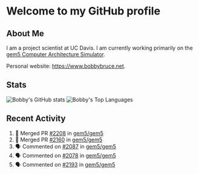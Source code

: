 # Welcome to my GitHub profile

## About Me

I am a project scientist at UC Davis. I am currently working primarily on the [gem5 Computer Architecture Simulator](https://github.com/gem5).

Personal website: <https://www.bobbybruce.net>.

## Stats

![Bobby's GitHub stats](https://github-readme-stats.vercel.app/api?username=bobbyrbruce&show_icons=true&theme=responsive&include_all_commits=true&count_private=true&show=reviews&disable_animations=true)
![Bobby's Top Languages ](https://github-readme-stats.vercel.app/api/top-langs/?username=bobbyrbruce&layout=compact&theme=responsive&count_private=true&langs_count=10&disable_animations=true)

## Recent Activity

<!--START_SECTION:activity-->
1. 🎉 Merged PR [#2208](https://github.com/gem5/gem5/pull/2208) in [gem5/gem5](https://github.com/gem5/gem5)
2. 🎉 Merged PR [#2160](https://github.com/gem5/gem5/pull/2160) in [gem5/gem5](https://github.com/gem5/gem5)
3. 🗣 Commented on [#2087](https://github.com/gem5/gem5/pull/2087#issuecomment-2828156645) in [gem5/gem5](https://github.com/gem5/gem5)
4. 🗣 Commented on [#2078](https://github.com/gem5/gem5/pull/2078#issuecomment-2828146817) in [gem5/gem5](https://github.com/gem5/gem5)
5. 🗣 Commented on [#2193](https://github.com/gem5/gem5/pull/2193#issuecomment-2827578377) in [gem5/gem5](https://github.com/gem5/gem5)
<!--END_SECTION:activity-->
